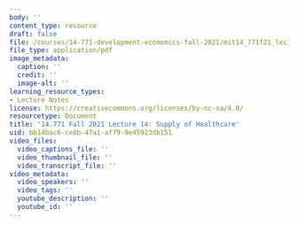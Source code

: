 ```yaml
---
body: ''
content_type: resource
draft: false
file: /courses/14-771-development-economics-fall-2021/mit14_771f21_lec14_healthcare.pdf
file_type: application/pdf
image_metadata:
  caption: ''
  credit: ''
  image-alt: ''
learning_resource_types:
- Lecture Notes
license: https://creativecommons.org/licenses/by-nc-sa/4.0/
resourcetype: Document
title: '14.771 Fall 2021 Lecture 14: Supply of Healthcare'
uid: bb14bac6-ce8b-47a1-af79-9e45923db151
video_files:
  video_captions_file: ''
  video_thumbnail_file: ''
  video_transcript_file: ''
video_metadata:
  video_speakers: ''
  video_tags: ''
  youtube_description: ''
  youtube_id: ''
---
```

